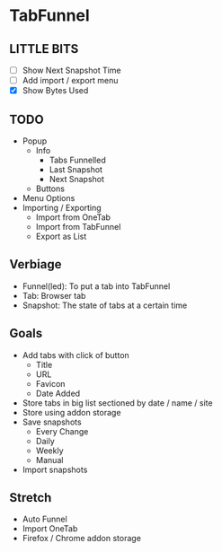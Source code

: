 # TabFunnel

## LITTLE BITS

- [ ] Show Next Snapshot Time
- [ ] Add import / export menu
- [x] Show Bytes Used

## TODO

- Popup
  - Info
    - Tabs Funnelled
    - Last Snapshot
    - Next Snapshot
  - Buttons
- Menu Options
- Importing / Exporting
  - Import from OneTab
  - Import from TabFunnel
  - Export as List

## Verbiage

- Funnel(led): To put a tab into TabFunnel
- Tab: Browser tab
- Snapshot: The state of tabs at a certain time

## Goals

- Add tabs with click of button
  - Title
  - URL
  - Favicon
  - Date Added
- Store tabs in big list sectioned by date / name / site
- Store using addon storage
- Save snapshots
  - Every Change
  - Daily
  - Weekly
  - Manual
- Import snapshots

## Stretch

- Auto Funnel
- Import OneTab
- Firefox / Chrome addon storage
